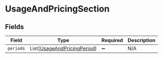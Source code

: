 # UsageAndPricingSection


## Fields

| Field                                                                       | Type                                                                        | Required                                                                    | Description                                                                 |
| --------------------------------------------------------------------------- | --------------------------------------------------------------------------- | --------------------------------------------------------------------------- | --------------------------------------------------------------------------- |
| `periods`                                                                   | List[[UsageAndPricingPeriod](../../models/shared/usageandpricingperiod.md)] | :heavy_minus_sign:                                                          | N/A                                                                         |